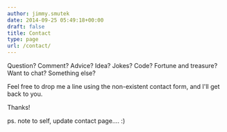 ```yaml
---
author: jimmy.smutek
date: 2014-09-25 05:49:18+00:00
draft: false
title: Contact
type: page
url: /contact/
---
```


Question? Comment? Advice? Idea? Jokes? Code? Fortune and treasure? Want to chat? Something else?

Feel free to drop me a line using the non-existent contact form, and I'll get back to you.  

Thanks!

ps. note to self, update contact page.... :) 
 
